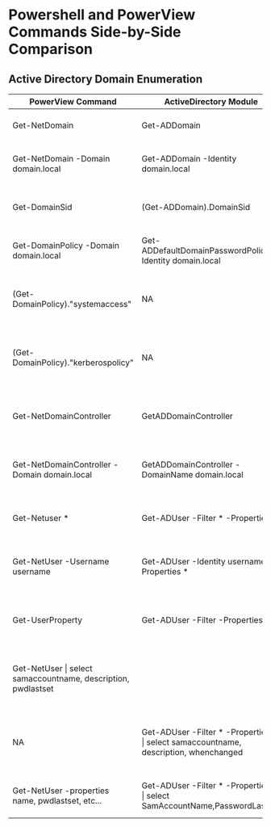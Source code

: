 # Powershell and PowerView Commands Side-by-Side Comparison

## Active Directory Domain Enumeration
| PowerView Command | ActiveDirectory Module | Description |
| ---------------------------- | ---------------------------- | ---------------------------- |
| Get-NetDomain | Get-ADDomain | Gets domain information |
| Get-NetDomain -Domain domain.local | Get-ADDomain -Identity domain.local | Gets specific domain information | 
| Get-DomainSid | (Get-ADDomain).DomainSid | Gets the SID for the current domain |
| Get-DomainPolicy -Domain domain.local | Get-ADDefaultDomainPasswordPolicy -Identity domain.local | Gets AD Doamin Password Policy | 
| (Get-DomainPolicy)."systemaccess" | NA | PowerView prettified version of the domain policy |
| (Get-DomainPolicy)."kerberospolicy" | NA | PowerView prettified version of the kerberos policy |
| Get-NetDomainController | GetADDomainController | Gets information about the domain controller(s) |
| Get-NetDomainController -Domain domain.local | GetADDomainController -DomainName domain.local | Gets domain controller(s) for another domain |
| Get-Netuser * | Get-ADUser -Filter * -Properties * | Gets information about all AD users | 
| Get-NetUser -Username username | Get-ADUser -Identity username -Properties * | Gets information about a single AD user |
| Get-UserProperty | Get-ADUser -Filter -Properties * | Gets all properties for all users in the domain |
| Get-NetUser \| select samaccountname, description, pwdlastset | | PowerView example to filter domain users by properties |
| NA | Get-ADUser -Filter * -Properties * \| select samaccountname, description, whenchanged | AD Module example to filter domain users by properties |
| Get-NetUser -properties name, pwdlastset, etc... | Get-ADUser -Filter * -Properties * \| select SamAccountName,PasswordLastSet | Another example of filtering properties |